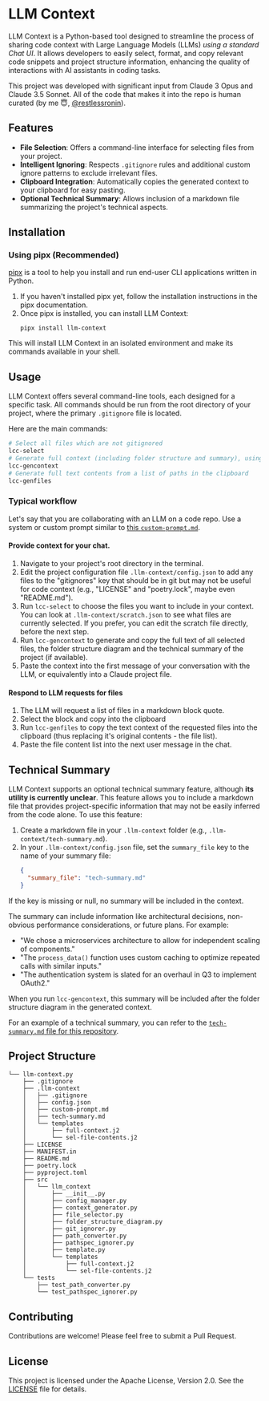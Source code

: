 # LLM Context

LLM Context is a Python-based tool designed to streamline the process of sharing code context with Large Language Models (LLMs) *using a standard Chat UI*. It allows developers to easily select, format, and copy relevant code snippets and project structure information, enhancing the quality of interactions with AI assistants in coding tasks.

This project was developed with significant input from Claude 3 Opus and Claude 3.5 Sonnet. All of the code that makes it into the repo is human curated (by me 😇, [@restlessronin](https://github.com/restlessronin)).

## Features

- **File Selection**: Offers a command-line interface for selecting files from your project.
- **Intelligent Ignoring**: Respects `.gitignore` rules and additional custom ignore patterns to exclude irrelevant files.
- **Clipboard Integration**: Automatically copies the generated context to your clipboard for easy pasting.
- **Optional Technical Summary**: Allows inclusion of a markdown file summarizing the project's technical aspects.

## Installation

### Using pipx (Recommended)

[pipx](https://pypa.github.io/pipx/) is a tool to help you install and run end-user CLI applications written in Python.

1. If you haven't installed pipx yet, follow the installation instructions in the pipx documentation.
2. Once pipx is installed, you can install LLM Context:
   ```
   pipx install llm-context
   ```

This will install LLM Context in an isolated environment and make its commands available in your shell.

## Usage

LLM Context offers several command-line tools, each designed for a specific task. All commands should be run from the root directory of your project, where the primary `.gitignore` file is located.

Here are the main commands:

   ```sh
   # Select all files which are not gitignored
   lcc-select
   # Generate full context (including folder structure and summary), using selected files
   lcc-gencontext
   # Generate full text contents from a list of paths in the clipboard
   lcc-genfiles
   ```

### Typical workflow

Let's say that you are collaborating with an LLM on a code repo. Use a system or custom prompt similar to [this `custom-prompt.md`](.llm-context/custom-prompt.md).

#### Provide context for your chat.

1. Navigate to your project's root directory in the terminal.
2. Edit the project configuration file `.llm-context/config.json` to add any files to the "gitignores" key that should be in git but may not be useful for code context (e.g., "LICENSE" and "poetry.lock", maybe even "README.md").
3. Run `lcc-select` to choose the files you want to include in your context. You can look at `.llm-context/scratch.json` to see what files are currently selected. If you prefer, you can edit the scratch file directly, before the next step.
4. Run `lcc-gencontext` to generate and copy the full text of all selected files, the folder structure diagram and the technical summary of the project (if available).
5. Paste the context into the first message of your conversation with the LLM, or equivalently into a Claude project file.

#### Respond to LLM requests for files

1. The LLM will request a list of files in a markdown block quote.
2. Select the block and copy into the clipboard
3. Run `lcc-genfiles` to copy the text context of the requested files into the clipboard (thus replacing it's original contents - the file list).
4. Paste the file content list into the next user message in the chat.
   
## Technical Summary

LLM Context supports an optional technical summary feature, although **its utility is currently unclear**. This feature allows you to include a markdown file that provides project-specific information that may not be easily inferred from the code alone. To use this feature:

1. Create a markdown file in your `.llm-context` folder (e.g., `.llm-context/tech-summary.md`).
2. In your `.llm-context/config.json` file, set the `summary_file` key to the name of your summary file:
   ```json
   {
     "summary_file": "tech-summary.md"
   }
   ```
If the key is missing or null, no summary will be included in the context.

The summary can include information like architectural decisions, non-obvious performance considerations, or future plans. For example:
- "We chose a microservices architecture to allow for independent scaling of components."
- "The `process_data()` function uses custom caching to optimize repeated calls with similar inputs."
- "The authentication system is slated for an overhaul in Q3 to implement OAuth2."

When you run `lcc-gencontext`, this summary will be included after the folder structure diagram in the generated context.

For an example of a technical summary, you can refer to the [`tech-summary.md` file for this repository](.llm-context/tech-summary.md).

## Project Structure

```
└── llm-context.py
    ├── .gitignore
    ├── .llm-context
    │   ├── .gitignore
    │   ├── config.json
    │   ├── custom-prompt.md
    │   ├── tech-summary.md
    │   └── templates
    │       ├── full-context.j2
    │       └── sel-file-contents.j2
    ├── LICENSE
    ├── MANIFEST.in
    ├── README.md
    ├── poetry.lock
    ├── pyproject.toml
    ├── src
    │   └── llm_context
    │       ├── __init__.py
    │       ├── config_manager.py
    │       ├── context_generator.py
    │       ├── file_selector.py
    │       ├── folder_structure_diagram.py
    │       ├── git_ignorer.py
    │       ├── path_converter.py
    │       ├── pathspec_ignorer.py
    │       ├── template.py
    │       └── templates
    │           ├── full-context.j2
    │           └── sel-file-contents.j2
    └── tests
        ├── test_path_converter.py
        └── test_pathspec_ignorer.py
```

## Contributing

Contributions are welcome! Please feel free to submit a Pull Request.

## License

This project is licensed under the Apache License, Version 2.0. See the [LICENSE](LICENSE) file for details.